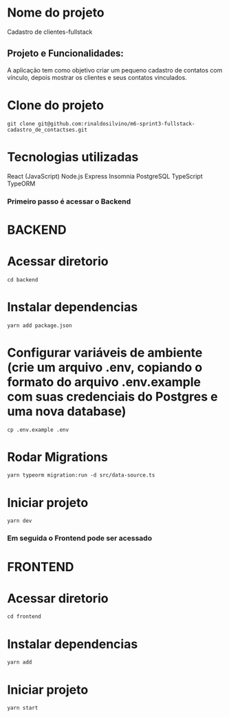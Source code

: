 # Nome do projeto

Cadastro de clientes-fullstack

## Projeto e Funcionalidades:

A aplicação tem como objetivo criar um pequeno cadastro de contatos com vínculo, depois mostrar os clientes e seus contatos vinculados.

# Clone do projeto
```
git clone git@github.com:rinaldosilvino/m6-sprint3-fullstack-cadastro_de_contactses.git
```

# Tecnologias utilizadas

React (JavaScript)
Node.js
Express
Insomnia
PostgreSQL
TypeScript
TypeORM


### Primeiro passo é acessar o Backend

# BACKEND

# Acessar diretorio

````
cd backend
````

# Instalar dependencias

````
yarn add package.json
````

# Configurar variáveis de ambiente (crie um arquivo .env, copiando o formato do arquivo .env.example com suas credenciais do Postgres e uma nova database)
````
cp .env.example .env 
````

# Rodar Migrations
````
yarn typeorm migration:run -d src/data-source.ts
````
# Iniciar projeto
````
yarn dev
````


### Em seguida o Frontend pode ser acessado

# FRONTEND 

# Acessar diretorio
````
cd frontend
````

#  Instalar dependencias
````
yarn add
````

# Iniciar projeto
````
yarn start
````


